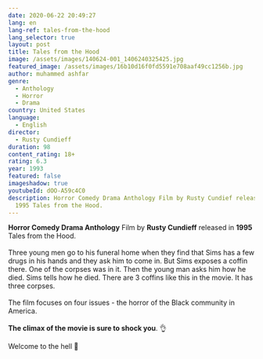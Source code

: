 ```yaml
---
date: 2020-06-22 20:49:27
lang: en
lang-ref: tales-from-the-hood
lang_selector: true
layout: post
title: Tales from the Hood
image: /assets/images/140624-001_1406240325425.jpg
featured_image: /assets/images/16b10d16f0fd5591e708aaf49cc1256b.jpg
author: muhammed ashfar
genre:
  - Anthology
  - Horror
  - Drama
country: United States
language:
  - English
director:
  - Rusty Cundieff
duration: 98
content_rating: 18+
rating: 6.3
year: 1993
featured: false
imageshadow: true
youtubeId: dOO-A59c4C0
description: Horror Comedy Drama Anthology Film by Rusty Cundief released in
  1995 Tales from the Hood.
---
```

**Horror Comedy Drama Anthology** Film by **Rusty Cundieff** released in **1995**  Tales from the Hood.\
\
Three young men go to his funeral home when they find that Sims has a few drugs in his hands and they ask him to come in. But Sims exposes a coffin there. One of the corpses was in it. Then the young man asks him how he died. Sims tells how he died. There are 3 coffins like this in the movie. It has three corpses.\
\
The film focuses on four issues - the horror of the Black community in America.\
\
**The climax of the movie is sure to shock you**. 👌

Welcome to the hell 🎊